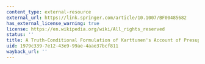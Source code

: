 ```yaml
---
content_type: external-resource
external_url: https://link.springer.com/article/10.1007/BF00485682
has_external_license_warning: true
license: https://en.wikipedia.org/wiki/All_rights_reserved
status: ''
title: A Truth-Conditional Formulation of Karttunen's Account of Presuppositions
uid: 1979c339-7e12-43e9-99ae-4aae37bcf811
wayback_url: ''
---
```

